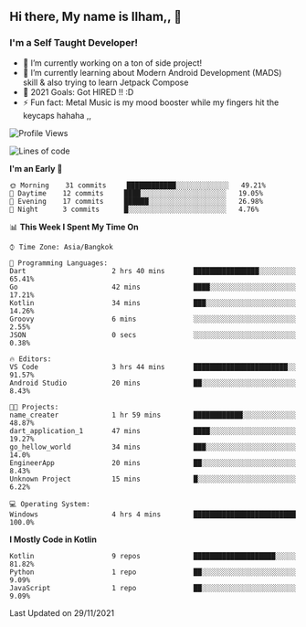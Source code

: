 ## Hi there, My name is Ilham,, 👋


### I'm a Self Taught Developer!
- 🔭 I’m currently working on a ton of side project!
- 🌱 I’m currently learning about Modern Android Development (MADS) skill & also trying to learn Jetpack Compose
- 🥅 2021 Goals: Got HIRED !! :D
- ⚡ Fun fact: Metal Music is my mood booster while my fingers hit the keycaps hahaha  ,,



<!--START_SECTION:waka-->
![Profile Views](http://img.shields.io/badge/Profile%20Views-0-blue)

![Lines of code](https://img.shields.io/badge/From%20Hello%20World%20I%27ve%20Written-383330%20lines%20of%20code-blue)

**I'm an Early 🐤** 

```text
🌞 Morning    31 commits     ████████████░░░░░░░░░░░░░   49.21% 
🌆 Daytime    12 commits     ████░░░░░░░░░░░░░░░░░░░░░   19.05% 
🌃 Evening    17 commits     ██████░░░░░░░░░░░░░░░░░░░   26.98% 
🌙 Night      3 commits      █░░░░░░░░░░░░░░░░░░░░░░░░   4.76%

```


📊 **This Week I Spent My Time On** 

```text
⌚︎ Time Zone: Asia/Bangkok

💬 Programming Languages: 
Dart                     2 hrs 40 mins       ████████████████░░░░░░░░░   65.41% 
Go                       42 mins             ████░░░░░░░░░░░░░░░░░░░░░   17.21% 
Kotlin                   34 mins             ███░░░░░░░░░░░░░░░░░░░░░░   14.26% 
Groovy                   6 mins              ░░░░░░░░░░░░░░░░░░░░░░░░░   2.55% 
JSON                     0 secs              ░░░░░░░░░░░░░░░░░░░░░░░░░   0.38%

🔥 Editors: 
VS Code                  3 hrs 44 mins       ███████████████████████░░   91.57% 
Android Studio           20 mins             ██░░░░░░░░░░░░░░░░░░░░░░░   8.43%

🐱‍💻 Projects: 
name_creater             1 hr 59 mins        ████████████░░░░░░░░░░░░░   48.87% 
dart_application_1       47 mins             ████░░░░░░░░░░░░░░░░░░░░░   19.27% 
go_hellow_world          34 mins             ███░░░░░░░░░░░░░░░░░░░░░░   14.0% 
EngineerApp              20 mins             ██░░░░░░░░░░░░░░░░░░░░░░░   8.43% 
Unknown Project          15 mins             █░░░░░░░░░░░░░░░░░░░░░░░░   6.22%

💻 Operating System: 
Windows                  4 hrs 4 mins        █████████████████████████   100.0%

```

**I Mostly Code in Kotlin** 

```text
Kotlin                   9 repos             ████████████████████░░░░░   81.82% 
Python                   1 repo              ██░░░░░░░░░░░░░░░░░░░░░░░   9.09% 
JavaScript               1 repo              ██░░░░░░░░░░░░░░░░░░░░░░░   9.09%

```



 Last Updated on 29/11/2021
<!--END_SECTION:waka-->
